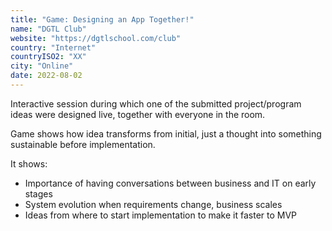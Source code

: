 ```yaml
---
title: "Game: Designing an App Together!"
name: "DGTL Club"
website: "https://dgtlschool.com/club"
country: "Internet"
countryISO2: "XX"
city: "Online"
date: 2022-08-02
---
```


Interactive session during which one of the submitted project/program ideas were designed live, together with everyone in the room.

Game shows how idea transforms from initial, just a thought into something sustainable before implementation.

It shows:

- Importance of having conversations between business and IT on early stages
- System evolution when requirements change, business scales
- Ideas from where to start implementation to make it faster to MVP
